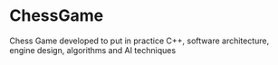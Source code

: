 # ChessGame
Chess Game developed to put in practice C++, software architecture, engine design, algorithms and AI techniques
